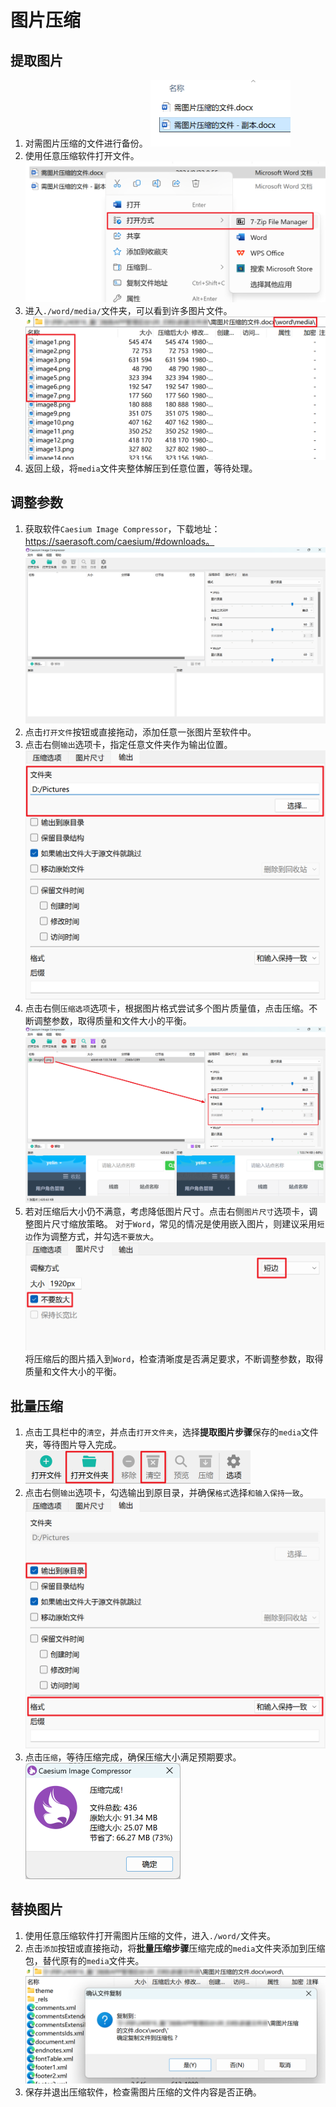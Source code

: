 # 图片压缩

## 提取图片

1. 对需图片压缩的文件进行备份。
   <img src="./assets/image-20240822145118253.png" alt="image-20240822145118253" style="zoom:50%;" />
2. 使用任意压缩软件打开文件。
   <img src="./assets/image-20240822145354052.png" alt="image-20240822145354052" style="zoom:50%;" />
3. 进入`./word/media/`文件夹，可以看到许多图片文件。
   <img src="./assets/image-20240822150700527.png" alt="image-20240822150700527" style="zoom:50%;" />
4. 返回上级，将`media`文件夹整体解压到任意位置，等待处理。

## 调整参数

1. 获取软件`Caesium Image Compressor`，下载地址：https://saerasoft.com/caesium/#downloads。
   ![image-20240822151331075](./assets/image-20240822151331075.png)
2. 点击`打开文件`按钮或直接拖动，添加任意一张图片至软件中。
3. 点击右侧`输出`选项卡，指定任意文件夹作为输出位置。
   <img src="./assets/image-20240822152522771.png" alt="image-20240822152522771" style="zoom:50%;" />
4. 点击右侧`压缩选项`选项卡，根据图片格式尝试多个图片质量值，点击压缩。不断调整参数，取得质量和文件大小的平衡。
   ![image-20240822152229803](./assets/image-20240822152229803.png)
5. 若对压缩后大小仍不满意，考虑降低图片尺寸。点击右侧`图片尺寸`选项卡，调整图片尺寸缩放策略。
   对于`Word`，常见的情况是使用嵌入图片，则建议采用`短边`作为调整方式，并勾选`不要放大`。
   <img src="./assets/image-20240822152436264.png" alt="image-20240822152436264" style="zoom:50%;" />
   将压缩后的图片插入到`Word`，检查清晰度是否满足要求，不断调整参数，取得质量和文件大小的平衡。

## 批量压缩

1. 点击工具栏中的`清空`，并点击`打开文件夹`，选择**提取图片步骤**保存的`media`文件夹，等待图片导入完成。
   <img src="./assets/image-20240822153038976.png" alt="image-20240822153038976" style="zoom:50%;" />
2. 点击右侧`输出`选项卡，勾选输出到原目录，并确保`格式`选择`和输入保持一致`。
   <img src="./assets/image-20240822153230022.png" alt="image-20240822153230022" style="zoom:50%;" />
3. 点击`压缩`，等待压缩完成，确保压缩大小满足预期要求。
   <img src="./assets/image-20240822153415222.png" alt="image-20240822153415222" style="zoom:50%;" />

## 替换图片

1. 使用任意压缩软件打开需图片压缩的文件，进入`./word/`文件夹。
2. 点击`添加`按钮或直接拖动，将**批量压缩步骤**压缩完成的`media`文件夹添加到压缩包，替代原有的`media`文件夹。
   <img src="./assets/image-20240822154401751.png" alt="image-20240822154401751" style="zoom:50%;" />
3. 保存并退出压缩软件，检查需图片压缩的文件内容是否正确。